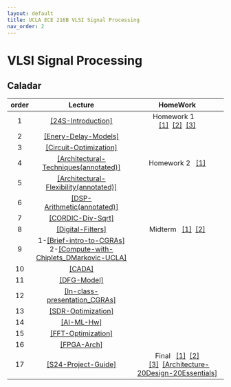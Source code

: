 ```yaml
---
layout: default
title: UCLA ECE 216B VLSI Signal Processing
nav_order: 2
---
```

# VLSI Signal Processing

## Caladar


| order | Lecture          | HomeWork        |
|:-----:|:----------------:|:---------------:|
| 1     | [[24S-Introduction]](http://public2.yuantsy.com/Test/ECE216B/216B%CF%83%C3%A0%C3%AB%CF%83%C3%B1%E2%94%A4/Lec-01_24S_Introduction.pdf)     | Homework 1 &nbsp; &nbsp; [[1]](http://public2.yuantsy.com/Test/ECE216B/216B%CF%83%C3%A0%C3%AB%CF%83%C3%B1%E2%94%A4/24S_Hw-1.pdf)&nbsp;&nbsp;[[2]](http://public2.yuantsy.com/Test/ECE216B/216B%CF%83%C3%A0%C3%AB%CF%83%C3%B1%E2%94%A4/24S_Hw-1-Sol.pdf)&nbsp;&nbsp;[[3]](http://public2.yuantsy.com/Test/ECE216B/216B%CF%83%C3%A0%C3%AB%CF%83%C3%B1%E2%94%A4/S2024_Hw1-Prob3.xlsx)   |
| 2     | [[Enery-Delay-Models]](http://public2.yuantsy.com/Test/ECE216B/216B%CF%83%C3%A0%C3%AB%CF%83%C3%B1%E2%94%A4/Lec-02_Energy-Delay-Models.pdf)           |       |
| 3     | [[Circuit-Optimization]](http://public2.yuantsy.com/Test/ECE216B/216B%CF%83%C3%A0%C3%AB%CF%83%C3%B1%E2%94%A4/Lec-03_Circuit-Optimization.pdf)          | |
|  4    | [[Architectural-Techniques(annotated)]](http://public2.yuantsy.com/Test/ECE216B/216B%CF%83%C3%A0%C3%AB%CF%83%C3%B1%E2%94%A4/Lec-04_Architectural-Techniques%20%28annotated%29.pdf)  |  Homework 2  &nbsp; [[1]](http://public2.yuantsy.com/Test/ECE216B/216B%CF%83%C3%A0%C3%AB%CF%83%C3%B1%E2%94%A4/24S_Hw-2.pdf)|
|  5    | [[Architectural-Flexibility(annotated)]](http://public2.yuantsy.com/Test/ECE216B/216B%CF%83%C3%A0%C3%AB%CF%83%C3%B1%E2%94%A4/Lec-05_Architecture-Flexibility%20%28annotated%29.pdf)               |       |
| 6 |   [[DSP-Arithmetic(annotated)]](http://public2.yuantsy.com/Test/ECE216B/216B%CF%83%C3%A0%C3%AB%CF%83%C3%B1%E2%94%A4/Lec-06_DSP-Arithmetic%20%28annotated%29.pdf)|   |
| 7 |   [[CORDIC-Div-Sqrt]](http://public2.yuantsy.com/Test/ECE216B/216B%CF%83%C3%A0%C3%AB%CF%83%C3%B1%E2%94%A4/Lec-07_CORDIC-Div-Sqrt.pdf)    |            |
| 8 |   [[Digital-Filters]](http://public2.yuantsy.com/Test/ECE216B/216B%CF%83%C3%A0%C3%AB%CF%83%C3%B1%E2%94%A4/Lec-08_Digital-Filters.pdf)   |   Midterm &nbsp;&nbsp;[[1]](http://public2.yuantsy.com/Test/ECE216B/216B%CF%83%C3%A0%C3%AB%CF%83%C3%B1%E2%94%A4/2024-S-Midterm-Sol.pdf)&nbsp;&nbsp;[[2]](http://public2.yuantsy.com/Test/ECE216B/216B%CF%83%C3%A0%C3%AB%CF%83%C3%B1%E2%94%A4/EE216B-Practice-Midterm-Sol.pdf) |
| 9 |   1-[[Brief-intro-to-CGRAs]](http://public2.yuantsy.com/Test/ECE216B/216B%CF%83%C3%A0%C3%AB%CF%83%C3%B1%E2%94%A4/Lec-09_Brief-intro-to-CGRAs.pdf)  <br> 2-[[Compute-with-Chiplets_DMarkovic-UCLA]](http://public2.yuantsy.com/Test/ECE216B/216B%CF%83%C3%A0%C3%AB%CF%83%C3%B1%E2%94%A4/Lec-09_Compute-with-Chiplets_DMarkovic-UCLA.pdf)|
| 10 |   [[CADA]](http://public2.yuantsy.com/Test/ECE216B/216B%CF%83%C3%A0%C3%AB%CF%83%C3%B1%E2%94%A4/Lec-10_CADA.pdf) |       |
|  11 | [[DFG-Model]](http://public2.yuantsy.com/Test/ECE216B/216B%CF%83%C3%A0%C3%AB%CF%83%C3%B1%E2%94%A4/Lec-11_DFG-Model.pdf)   |     |
| 12  |  [[In-class-presentation_CGRAs]](http://public2.yuantsy.com/Test/ECE216B/216B%CF%83%C3%A0%C3%AB%CF%83%C3%B1%E2%94%A4/Lec-12_in-class-presentation_CGRAs.pdf)     |    |
|  13  | [[SDR-Optimization]](http://public2.yuantsy.com/Test/ECE216B/216B%CF%83%C3%A0%C3%AB%CF%83%C3%B1%E2%94%A4/Lec-13_SDR-Optimization.pdf) |   |
|  14  | [[AI-ML-Hw]](http://public2.yuantsy.com/Test/ECE216B/216B%CF%83%C3%A0%C3%AB%CF%83%C3%B1%E2%94%A4/Lec-14_AI-ML-Hw.pdf)  |      |
|   15 | [[FFT-Optimization]](http://public2.yuantsy.com/Test/ECE216B/216B%CF%83%C3%A0%C3%AB%CF%83%C3%B1%E2%94%A4/Lec-15_FFT-Optimization.pdf)     |   |
|   16  |   [[FPGA-Arch]](http://public2.yuantsy.com/Test/ECE216B/216B%CF%83%C3%A0%C3%AB%CF%83%C3%B1%E2%94%A4/Lec-16_FPGA-Arch.pdf) |      |
|  17 |  [[S24-Project-Guide]](http://public2.yuantsy.com/Test/ECE216B/216B%CF%83%C3%A0%C3%AB%CF%83%C3%B1%E2%94%A4/Lec-17_S24_Project-Guide.pdf)  |  Final &nbsp;&nbsp;[[1]](http://public2.yuantsy.com/Test/ECE216B/216B%CF%83%C3%A0%C3%AB%CF%83%C3%B1%E2%94%A4/EE216B-Sample-Final-Sol.pdf)&nbsp;&nbsp;[[2]](http://public2.yuantsy.com/Test/ECE216B/216B%CF%83%C3%A0%C3%AB%CF%83%C3%B1%E2%94%A4/EE216B-Final-S24-FFT-practice-Sol.pdf) &nbsp;&nbsp;[[3]](http://public2.yuantsy.com/Test/ECE216B/216B%CF%83%C3%A0%C3%AB%CF%83%C3%B1%E2%94%A4/ECE_216B.pdf)&nbsp;&nbsp;[[Architecture-20Design-20Essentials]](http://public2.yuantsy.com/Test/ECE216B/216B%CF%83%C3%A0%C3%AB%CF%83%C3%B1%E2%94%A4/DSP%20Architecture%20Design%20Essentials.pdf) |
